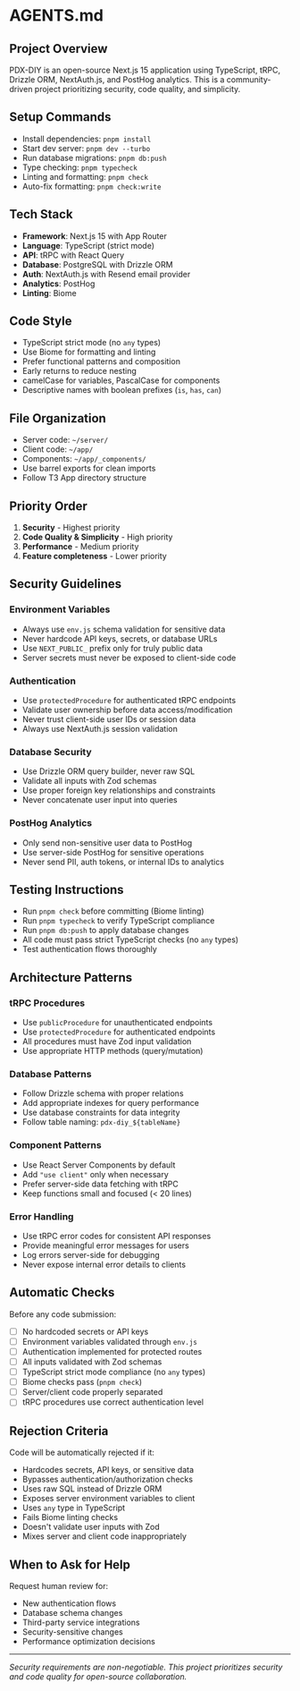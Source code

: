 # AGENTS.md

## Project Overview
PDX-DIY is an open-source Next.js 15 application using TypeScript, tRPC, Drizzle ORM, NextAuth.js, and PostHog analytics. This is a community-driven project prioritizing security, code quality, and simplicity.

## Setup Commands
- Install dependencies: `pnpm install`
- Start dev server: `pnpm dev --turbo`
- Run database migrations: `pnpm db:push`
- Type checking: `pnpm typecheck`
- Linting and formatting: `pnpm check`
- Auto-fix formatting: `pnpm check:write`

## Tech Stack
- **Framework**: Next.js 15 with App Router
- **Language**: TypeScript (strict mode)
- **API**: tRPC with React Query
- **Database**: PostgreSQL with Drizzle ORM
- **Auth**: NextAuth.js with Resend email provider
- **Analytics**: PostHog
- **Linting**: Biome

## Code Style
- TypeScript strict mode (no `any` types)
- Use Biome for formatting and linting
- Prefer functional patterns and composition
- Early returns to reduce nesting
- camelCase for variables, PascalCase for components
- Descriptive names with boolean prefixes (`is`, `has`, `can`)

## File Organization
- Server code: `~/server/`
- Client code: `~/app/`
- Components: `~/app/_components/`
- Use barrel exports for clean imports
- Follow T3 App directory structure

## Priority Order
1. **Security** - Highest priority
2. **Code Quality & Simplicity** - High priority
3. **Performance** - Medium priority
4. **Feature completeness** - Lower priority

## Security Guidelines

### Environment Variables
- Always use `env.js` schema validation for sensitive data
- Never hardcode API keys, secrets, or database URLs
- Use `NEXT_PUBLIC_` prefix only for truly public data
- Server secrets must never be exposed to client-side code

### Authentication
- Use `protectedProcedure` for authenticated tRPC endpoints
- Validate user ownership before data access/modification
- Never trust client-side user IDs or session data
- Always use NextAuth.js session validation

### Database Security
- Use Drizzle ORM query builder, never raw SQL
- Validate all inputs with Zod schemas
- Use proper foreign key relationships and constraints
- Never concatenate user input into queries

### PostHog Analytics
- Only send non-sensitive user data to PostHog
- Use server-side PostHog for sensitive operations
- Never send PII, auth tokens, or internal IDs to analytics

## Testing Instructions
- Run `pnpm check` before committing (Biome linting)
- Run `pnpm typecheck` to verify TypeScript compliance
- Run `pnpm db:push` to apply database changes
- All code must pass strict TypeScript checks (no `any` types)
- Test authentication flows thoroughly

## Architecture Patterns

### tRPC Procedures
- Use `publicProcedure` for unauthenticated endpoints
- Use `protectedProcedure` for authenticated endpoints
- All procedures must have Zod input validation
- Use appropriate HTTP methods (query/mutation)

### Database Patterns
- Follow Drizzle schema with proper relations
- Add appropriate indexes for query performance
- Use database constraints for data integrity
- Follow table naming: `pdx-diy_${tableName}`

### Component Patterns
- Use React Server Components by default
- Add `"use client"` only when necessary
- Prefer server-side data fetching with tRPC
- Keep functions small and focused (< 20 lines)

### Error Handling
- Use tRPC error codes for consistent API responses
- Provide meaningful error messages for users
- Log errors server-side for debugging
- Never expose internal error details to clients

## Automatic Checks
Before any code submission:
- [ ] No hardcoded secrets or API keys
- [ ] Environment variables validated through `env.js`
- [ ] Authentication implemented for protected routes
- [ ] All inputs validated with Zod schemas
- [ ] TypeScript strict mode compliance (no `any` types)
- [ ] Biome checks pass (`pnpm check`)
- [ ] Server/client code properly separated
- [ ] tRPC procedures use correct authentication level

## Rejection Criteria
Code will be automatically rejected if it:
- Hardcodes secrets, API keys, or sensitive data
- Bypasses authentication/authorization checks
- Uses raw SQL instead of Drizzle ORM
- Exposes server environment variables to client
- Uses `any` type in TypeScript
- Fails Biome linting checks
- Doesn't validate user inputs with Zod
- Mixes server and client code inappropriately

## When to Ask for Help
Request human review for:
- New authentication flows
- Database schema changes
- Third-party service integrations
- Security-sensitive changes
- Performance optimization decisions

---

*Security requirements are non-negotiable. This project prioritizes security and code quality for open-source collaboration.*
